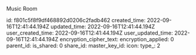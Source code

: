 Music Room

id: f801c5f8f9df468892d0206c2fadb462
created_time: 2022-09-16T12:41:44.194Z
updated_time: 2022-09-16T12:41:44.194Z
user_created_time: 2022-09-16T12:41:44.194Z
user_updated_time: 2022-09-16T12:41:44.194Z
encryption_cipher_text: 
encryption_applied: 0
parent_id: 
is_shared: 0
share_id: 
master_key_id: 
icon: 
type_: 2